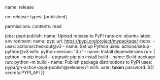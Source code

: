 name: release

on:
  release:
    types: [published]

permissions:
  contents: read

jobs:
  pypi-publish:
    name: Upload release to PyPI
    runs-on: ubuntu-latest
    environment:
      name: pypi
      url: https://pypi.org/project/mypackage/
    steps:
    - uses: actions/checkout@v3
    - name: Set up Python
      uses: actions/setup-python@v3
      with:
        python-version: '3.x'
    - name: Install dependencies
      run: |
        python -m pip install --upgrade pip
        pip install build
    - name: Build package
      run: python -m build
    - name: Publish package distributions to PyPI
      uses: pypa/gh-action-pypi-publish@release/v1
      with:
        user: __token__
        password: ${{ secrets.PYPI_API }}